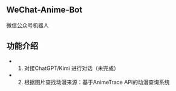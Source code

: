## WeChat-Anime-Bot
微信公众号机器人


## 功能介绍
- 1. 对接ChatGPT/Kimi 进行对话（未完成）
- 2. 根据图片查找动漫来源：基于AnimeTrace API的动漫查询系统

